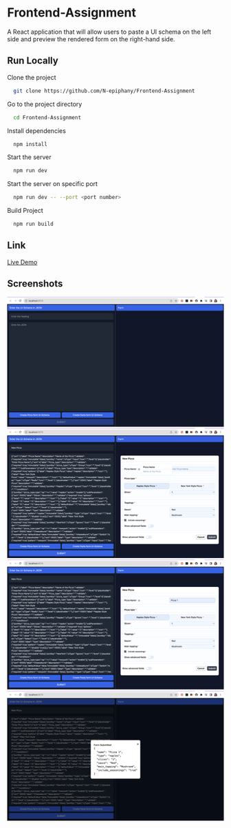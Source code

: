 # Frontend-Assignment

A React application that will allow users to paste a UI schema on the left side and preview the rendered form on the right-hand side.

## Run Locally

Clone the project

```bash
  git clone https://github.com/N-epiphany/Frontend-Assignment
```

Go to the project directory

```bash
  cd Frontend-Assignment
```

Install dependencies

```bash
  npm install
```

Start the server

```bash
  npm run dev
```

Start the server on specific port

```bash
  npm run dev -- --port <port number>
```

Build Project

```bash
  npm run build
```

## Link

[Live Demo](https://frontend-assignment-virid.vercel.app)

## Screenshots

![plot1](/src/demo/ss1.png)
![plot2](/src/demo/ss2.png)
![plot3](/src/demo/ss3.png)
![plot4](/src/demo/ss4.png)
